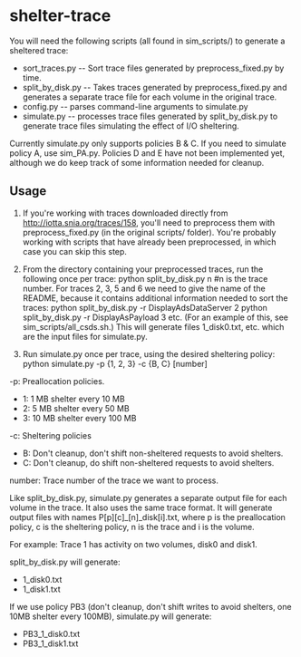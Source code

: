 # shelter-trace
You will need the following scripts (all found in sim_scripts/) to generate a sheltered trace:
* sort_traces.py -- Sort trace files generated by preprocess_fixed.py by time.
* split_by_disk.py -- Takes traces generated by preprocess_fixed.py and generates a separate trace file for each volume in the original trace.
* config.py -- parses command-line arguments to simulate.py
* simulate.py -- processes trace files generated by split_by_disk.py to generate trace files simulating the effect of I/O sheltering.

Currently simulate.py only supports policies B & C.
If you need to simulate policy A, use sim_PA.py.
Policies D and E have not been implemented yet, although we do keep track of some information needed for cleanup.

## Usage

1. If you're working with traces downloaded directly from http://iotta.snia.org/traces/158, you'll need to preprocess them with preprocess_fixed.py (in the original scripts/ folder). You're probably working with scripts that have already been preprocessed, in which case you can skip this step.
2. From the directory containing your preprocessed traces, run the following once per trace:
python split_by_disk.py n #n is the trace number.
For traces 2, 3, 5 and 6 we need to give the name of the README, because it contains additional information needed to sort the traces:
python split_by_disk.py -r DisplayAdsDataServer 2
python split_by_disk.py -r DisplayAsPayload 3
etc.
(For an example of this, see sim_scripts/all_csds.sh.)
This will generate files 1_disk0.txt, etc. which are the input files for simulate.py.

3. Run simulate.py once per trace, using the desired sheltering policy:
python simulate.py -p {1, 2, 3} -c {B, C} [number]

-p: Preallocation policies. 
* 1: 1 MB shelter every 10 MB
* 2: 5 MB shelter every 50 MB
* 3: 10 MB shelter every 100 MB

-c: Sheltering policies
* B: Don't cleanup, don't shift non-sheltered requests to avoid shelters.
* C: Don't cleanup, do shift non-sheltered requests to avoid shelters.

number: Trace number of the trace we want to process.

Like split_by_disk.py, simulate.py generates a separate output file for each volume in the trace. It also uses the same trace format.
It will generate output files with names
P[p][c]_[n]_disk[i].txt, where p is the preallocation policy, c is the sheltering policy, n is the trace and i is the volume.

For example: Trace 1 has activity on two volumes, disk0 and disk1. 

split_by_disk.py will generate:
* 1_disk0.txt
* 1_disk1.txt

If we use policy PB3 (don't cleanup, don't shift writes to avoid shelters, one 10MB shelter every 100MB), simulate.py will generate:
* PB3_1_disk0.txt
* PB3_1_disk1.txt